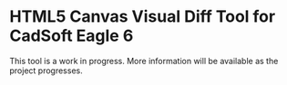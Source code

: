 # HTML5 Canvas Visual Diff Tool for CadSoft Eagle 6

This tool is a work in progress.  More information will be available as the project progresses.
